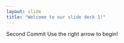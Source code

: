 ```yaml
---
layout: slide
title: "Welcome to our slide deck 1!"
---
```


Second Commit
Use the right arrow to begin!
